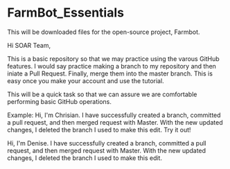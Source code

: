 # FarmBot_Essentials
This will be downloaded files for the open-source project, Farmbot.

Hi SOAR Team,

This is a basic repository so that we may practice using the varous GitHub features. I would say practice making a branch to my repository and then iniate a Pull Request. Finally, merge them into the master branch. This is easy once you make your account and use the tutorial.


This will be a quick task so that we can assure we are comfortable performing basic GitHub operations.

Example:
Hi, I'm Chrisian. I have successfully created a branch, committed a pull request, and then merged request with Master. With the new updated changes, I deleted the branch I used to make this edit. Try it out!

Hi, I'm Denise. I have successfully created a branch, committed a pull request, and then merged request with Master. With the new updated changes, I deleted the branch I used to make this edit.
